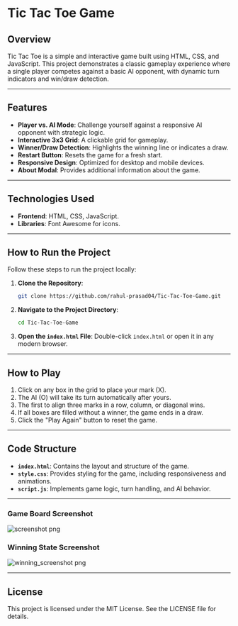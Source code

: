 # Tic Tac Toe Game

## Overview

Tic Tac Toe is a simple and interactive game built using HTML, CSS, and JavaScript. This project demonstrates a classic gameplay experience where a single player competes against a basic AI opponent, with dynamic turn indicators and win/draw detection.

---

## Features

- **Player vs. AI Mode**: Challenge yourself against a responsive AI opponent with strategic logic.
- **Interactive 3x3 Grid**: A clickable grid for gameplay.
- **Winner/Draw Detection**: Highlights the winning line or indicates a draw.
- **Restart Button**: Resets the game for a fresh start.
- **Responsive Design**: Optimized for desktop and mobile devices.
- **About Modal**: Provides additional information about the game.

---

## Technologies Used

- **Frontend**: HTML, CSS, JavaScript.
- **Libraries**: Font Awesome for icons.

---

## How to Run the Project

Follow these steps to run the project locally:

1. **Clone the Repository**:
   ```bash
   git clone https://github.com/rahul-prasad04/Tic-Tac-Toe-Game.git
   ```
2. **Navigate to the Project Directory**:
   ```bash
   cd Tic-Tac-Toe-Game
   ```
3. **Open the `index.html` File**:
   Double-click `index.html` or open it in any modern browser.

---

## How to Play

1. Click on any box in the grid to place your mark (X).
2. The AI (O) will take its turn automatically after yours.
3. The first to align three marks in a row, column, or diagonal wins.
4. If all boxes are filled without a winner, the game ends in a draw.
5. Click the "Play Again" button to reset the game.

---

## Code Structure

- **`index.html`**: Contains the layout and structure of the game.
- **`style.css`**: Provides styling for the game, including responsiveness and animations.
- **`script.js`**: Implements game logic, turn handling, and AI behavior.

---

### Game Board Screenshot

![screenshot png](https://github.com/user-attachments/assets/e1558a01-471e-43cc-8ffc-0711b2b03603)

### Winning State Screenshot

![winning_screenshot png](https://github.com/user-attachments/assets/122f7c2e-0e06-4a44-a9ee-eb258811ac34)

---

## License

This project is licensed under the MIT License. See the LICENSE file for details.
